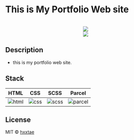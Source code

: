 # This is My Portfolio Web site

<p align="center">
  <br>
  <img src="https://user-images.githubusercontent.com/79623316/177762683-bb7e8b80-31ae-4d0c-8ac5-2d771baf4eb6.svg">
  <br>
  <img src="https://user-images.githubusercontent.com/79623316/177762203-024671da-e675-41f5-bb2b-a53155eb8020.svg">
  <br>
</p>

## Description

- this is my portfolio web site.

## Stack

| HTML    | CSS    | SCSS    | Parcel    |
| :-----: | :----: | :-----: | :-------: |
| ![html] | ![css] | ![scss] | ![parcel] |

## License

MIT &copy; [hxxtae](mailto:fkdlxmfkdl1@gmail.com)

[html]: https://user-images.githubusercontent.com/79623316/177504608-74a99b4c-d754-44a9-848d-6d83cf930b12.svg
[css]: https://user-images.githubusercontent.com/79623316/177504549-f4a06403-79bc-4a28-9910-98ed15b19d34.svg
[scss]: https://user-images.githubusercontent.com/79623316/177504474-68c4ec37-029f-49ea-ac37-680e7b882a33.svg
[parcel]: https://parceljs.org/avatar.accb250e.png